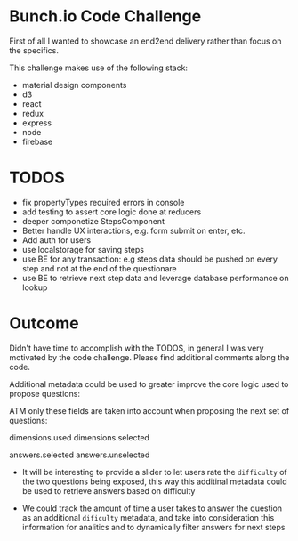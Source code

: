 # Bunch.io Code Challenge

First of all I wanted to showcase an end2end delivery rather than focus on the specifics.

This challenge makes use of the following stack:

* material design components
* d3
* react
* redux
* express
* node
* firebase 


# TODOS

* fix propertyTypes required errors in console
* add testing to assert core logic done at reducers
* deeper componetize StepsComponent
* Better handle UX interactions, e.g. form submit on enter, etc. 
* Add auth for users
* use localstorage for saving steps
* use BE for any transaction: e.g steps data should be pushed on every step and not at the end of the questionare
* use BE to retrieve next step data and leverage database performance on lookup


# Outcome

Didn't have time to accomplish with the TODOS, in general I was very motivated by the code challenge. Please find additional comments along the code.

Additional metadata could be used to greater improve the core logic used to propose questions:

ATM only these fields are taken into account when proposing the next set of questions:

dimensions.used
dimensions.selected

answers.selected
answers.unselected

* It will be interesting to provide a slider to let users rate the `difficulty` of the two questions being exposed, this way this additinal metadata could be used to retrieve answers based on difficulty

* We could track the amount of time a user takes to answer the question as an additional `dificulty` metadata, and take into consideration this information for analitics and to dynamically filter answers for next steps



